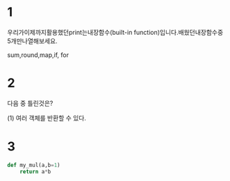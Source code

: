 # 1

우리가이제까지활용했던print는내장함수(built-in function)입니다.배웠던내장함수중5개만나열해보세요.

sum,round,map,if, for



# 2

다음 중 틀린것은?

(1) 여러 객체를 반환할 수 있다.



# 3

``` python
def my_mul(a,b=1)
	return a*b
```

